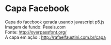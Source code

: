 # Capa Facebook
Capa do facebook gerada usando javascript p5.js<br>
Imagem de fundo: Pexels.com<br>
Fonte: http://overpassfont.org/<br>
A capa em ação : http://rafaelfaustini.com.br/capa
